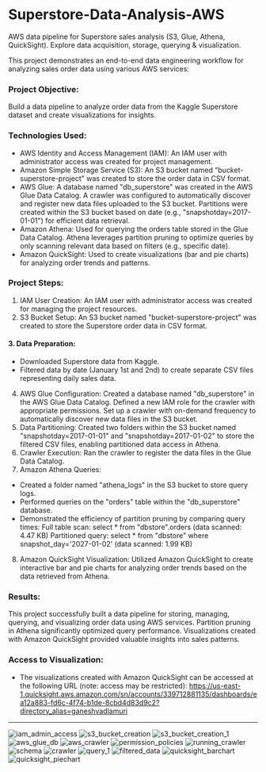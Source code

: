 # Superstore-Data-Analysis-AWS
AWS data pipeline for Superstore sales analysis (S3, Glue, Athena, QuickSight). Explore data acquisition, storage, querying &amp; visualization.

This project demonstrates an end-to-end data engineering workflow for analyzing sales order data using various AWS services:

### Project Objective: 
Build a data pipeline to analyze order data from the Kaggle Superstore dataset and create visualizations for insights.

### Technologies Used:

* AWS Identity and Access Management (IAM): 
An IAM user with administrator access was created for project management.
* Amazon Simple Storage Service (S3): An S3 bucket named "bucket-superstore-project" was created to store the order data in CSV format.
* AWS Glue:
A database named "db_superstore" was created in the AWS Glue Data Catalog.
A crawler was configured to automatically discover and register new data files uploaded to the S3 bucket.
Partitions were created within the S3 bucket based on date (e.g., "snapshotday=2017-01-01") for efficient data retrieval.
* Amazon Athena: Used for querying the orders table stored in the Glue Data Catalog. Athena leverages partition pruning to optimize queries by only scanning relevant data based on filters (e.g., specific date).
* Amazon QuickSight: Used to create visualizations (bar and pie charts) for analyzing order trends and patterns.

### Project Steps:
1. IAM User Creation: An IAM user with administrator access was created for managing the project resources.
2. S3 Bucket Setup: An S3 bucket named "bucket-superstore-project" was created to store the Superstore order data in CSV format.

#### 3. Data Preparation:
* Downloaded Superstore data from Kaggle.
* Filtered data by date (January 1st and 2nd) to create separate CSV files representing daily sales data.
4. AWS Glue Configuration:
Created a database named "db_superstore" in the AWS Glue Data Catalog.
Defined a new IAM role for the crawler with appropriate permissions.
Set up a crawler with on-demand frequency to automatically discover new data files in the S3 bucket.
5. Data Partitioning: Created two folders within the S3 bucket named "snapshotday=2017-01-01" and "snapshotday=2017-01-02" to store the filtered CSV files, enabling partitioned data access in Athena.
6. Crawler Execution: Ran the crawler to register the data files in the Glue Data Catalog.
7. Amazon Athena Queries:
* Created a folder named "athena_logs" in the S3 bucket to store query logs.
* Performed queries on the "orders" table within the "db_superstore" database.
* Demonstrated the efficiency of partition pruning by comparing query times:
Full table scan: select * from "dbstore".orders (data scanned: 4.47 KB)
Partitioned query: select * from "dbstore" where snapshot_day='2027-01-02' (data scanned: 1.99 KB)
8. Amazon QuickSight Visualization: Utilized Amazon QuickSight to create interactive bar and pie charts for analyzing order trends based on the data retrieved from Athena.

### Results: 
This project successfully built a data pipeline for storing, managing, querying, and visualizing order data using AWS services. Partition pruning in Athena significantly optimized query performance. Visualizations created with Amazon QuickSight provided valuable insights into sales patterns.

### Access to Visualization:
* The visualizations created with Amazon QuickSight can be accessed at the following URL (note: access may be restricted): https://us-east-1.quicksight.aws.amazon.com/sn/accounts/339712881135/dashboards/ea12a883-fd6c-4f74-b1de-8cbd4d83d9c2?directory_alias=ganeshvadlamuri


------------------------
![iam_admin_access](https://github.com/ganeshvadlamuri/superstore-data-analysis-aws/assets/85800035/4155a430-75d3-4b76-b169-a5c7a7042ad1)
![s3_bucket_creation](https://github.com/ganeshvadlamuri/superstore-data-analysis-aws/assets/85800035/e4423b96-8039-4fdf-82ef-be50dd20cd51)
![s3_bucket_creation_1](https://github.com/ganeshvadlamuri/superstore-data-analysis-aws/assets/85800035/55e236a5-5367-4f3c-866d-d1eeae3f5364)
![aws_glue_db](https://github.com/ganeshvadlamuri/superstore-data-analysis-aws/assets/85800035/bff1dc07-55bf-43eb-b47d-86307281a543)
![aws_crawler](https://github.com/ganeshvadlamuri/superstore-data-analysis-aws/assets/85800035/3b88923d-8931-43b4-a1f4-2051db2217b0)
![permission_policies](https://github.com/ganeshvadlamuri/superstore-data-analysis-aws/assets/85800035/94567579-08e1-4333-8e13-27e752d70bcc)
![running_crawler](https://github.com/ganeshvadlamuri/superstore-data-analysis-aws/assets/85800035/c5ead0ca-9c65-4e23-a008-806b80950d1b)
![schema](https://github.com/ganeshvadlamuri/superstore-data-analysis-aws/assets/85800035/33005cec-98db-48ba-87eb-ce0fc75d527c)
![crawler](https://github.com/ganeshvadlamuri/superstore-data-analysis-aws/assets/85800035/09dc8c9a-16b1-47b0-9057-d29980c37507)
![query_1](https://github.com/ganeshvadlamuri/superstore-data-analysis-aws/assets/85800035/4d877cf9-97f9-49eb-80f9-e5dc4c1fc618)
![filtered_data](https://github.com/ganeshvadlamuri/superstore-data-analysis-aws/assets/85800035/3847783e-7f88-498c-a6f1-17a783d5d5c7)
![quicksight_barchart](https://github.com/ganeshvadlamuri/superstore-data-analysis-aws/assets/85800035/39f36cc8-bc2c-42f8-bdb9-3010bbe7a069)
![quicksight_piechart](https://github.com/ganeshvadlamuri/superstore-data-analysis-aws/assets/85800035/5790d1e2-ad50-48a1-9bc6-bedb92543d07)











